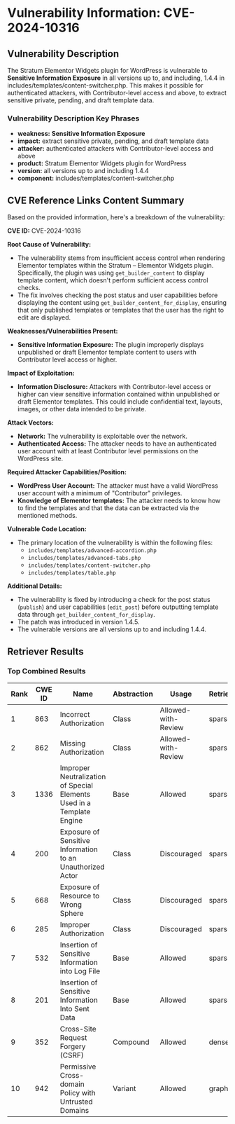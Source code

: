 # Vulnerability Information: CVE-2024-10316

## Vulnerability Description
The Stratum Elementor Widgets plugin for WordPress is vulnerable to **Sensitive Information Exposure** in all versions up to, and including, 1.4.4 in includes/templates/content-switcher.php. This makes it possible for authenticated attackers, with Contributor-level access and above, to extract sensitive private, pending, and draft template data.

### Vulnerability Description Key Phrases
- **weakness:** **Sensitive Information Exposure**
- **impact:** extract sensitive private, pending, and draft template data
- **attacker:** authenticated attackers with Contributor-level access and above
- **product:** Stratum Elementor Widgets plugin for WordPress
- **version:** all versions up to and including 1.4.4
- **component:** includes/templates/content-switcher.php

## CVE Reference Links Content Summary
Based on the provided information, here's a breakdown of the vulnerability:

**CVE ID:** CVE-2024-10316

**Root Cause of Vulnerability:**

- The vulnerability stems from insufficient access control when rendering Elementor templates within the Stratum – Elementor Widgets plugin. Specifically, the plugin was using `get_builder_content` to display template content, which doesn't perform sufficient access control checks.
- The fix involves checking the post status and user capabilities before displaying the content using `get_builder_content_for_display`, ensuring that only published templates or templates that the user has the right to edit are displayed.

**Weaknesses/Vulnerabilities Present:**

- **Sensitive Information Exposure:** The plugin improperly displays unpublished or draft Elementor template content to users with Contributor level access or higher.

**Impact of Exploitation:**

- **Information Disclosure:** Attackers with Contributor-level access or higher can view sensitive information contained within unpublished or draft Elementor templates. This could include confidential text, layouts, images, or other data intended to be private.

**Attack Vectors:**

- **Network:** The vulnerability is exploitable over the network.
- **Authenticated Access:** The attacker needs to have an authenticated user account with at least Contributor level permissions on the WordPress site.

**Required Attacker Capabilities/Position:**

- **WordPress User Account:** The attacker must have a valid WordPress user account with a minimum of "Contributor" privileges.
- **Knowledge of Elementor templates:** The attacker needs to know how to find the templates and that the data can be extracted via the mentioned methods.

**Vulnerable Code Location:**

- The primary location of the vulnerability is within the following files:
    - `includes/templates/advanced-accordion.php`
    - `includes/templates/advanced-tabs.php`
    - `includes/templates/content-switcher.php`
    - `includes/templates/table.php`

**Additional Details:**

- The vulnerability is fixed by introducing a check for the post status (`publish`) and user capabilities (`edit_post`) before outputting template data through `get_builder_content_for_display`.
- The patch was introduced in version 1.4.5.
- The vulnerable versions are all versions up to and including 1.4.4.

## Retriever Results

### Top Combined Results

| Rank | CWE ID | Name | Abstraction | Usage  | Retrievers | Individual Scores |
|------|--------|------|-------------|-------|------------|-------------------|
| 1 | 863 | Incorrect Authorization | Class | Allowed-with-Review | sparse | 0.290 |
| 2 | 862 | Missing Authorization | Class | Allowed-with-Review | sparse | 0.284 |
| 3 | 1336 | Improper Neutralization of Special Elements Used in a Template Engine | Base | Allowed | sparse | 0.283 |
| 4 | 200 | Exposure of Sensitive Information to an Unauthorized Actor | Class | Discouraged | sparse | 0.279 |
| 5 | 668 | Exposure of Resource to Wrong Sphere | Class | Discouraged | sparse | 0.279 |
| 6 | 285 | Improper Authorization | Class | Discouraged | sparse | 0.277 |
| 7 | 532 | Insertion of Sensitive Information into Log File | Base | Allowed | sparse | 0.272 |
| 8 | 201 | Insertion of Sensitive Information Into Sent Data | Base | Allowed | sparse | 0.272 |
| 9 | 352 | Cross-Site Request Forgery (CSRF) | Compound | Allowed | dense | 0.541 |
| 10 | 942 | Permissive Cross-domain Policy with Untrusted Domains | Variant | Allowed | graph | 0.003 |

